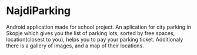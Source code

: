 # NajdiParking
Android application made for school project. 
An aplication for city parking in Skopje which gives you the list of parking lots, sorted by free spaces, location(closest to you), helps you to pay your  parking ticket. Additionaly there is a gallery of images, and  a map of their locations.
